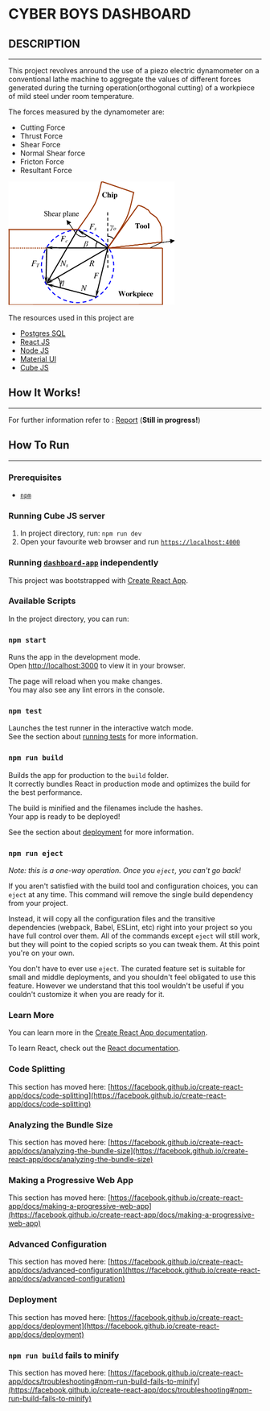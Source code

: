 # CYBER BOYS DASHBOARD 

## DESCRIPTION
---

This project revolves anround the use of a piezo electric dynamometer on a conventional lathe machine to aggregate the values of different forces generated during the turning operation(orthogonal cutting) of a workpiece of mild steel under room temperature.

The forces measured by the dynamometer are:
* Cutting Force
* Thrust Force
* Shear Force
* Normal Shear force
* Fricton Force
* Resultant Force

<img src="assets/Merchants-circle-diagram-for-2D-orthogonal-cutting.png" alt="Merchant Circle Diagram" width = "331" height="245"/>


The resources used in this project are 
* [Postgres SQL](https://www.postgresql.org/)
* [React JS](https://reactjs.org/)
* [Node JS](https://nodejs.org/en/)
* [Material UI](https://mui.com/)
* [Cube JS](https://cube.dev/)

## How It Works!
---
For further information refer to : [Report](https://docs.google.com/document/d/1gojMyY2NiItBbdsDYZCy39KZiU0soNk6XNYsmpf-aP8/edit?usp=sharing) (**Still in progress!**)

## How To Run
---

### Prerequisites

* [`npm`](https://nodejs.org/en/)

### Running Cube JS server

1. In project directory, run: `npm run dev`
2. Open your favourite web browser and run [`https://localhost:4000`](https://localhost:4000)


### Running [`dashboard-app`](dashboard-app) independently

This project was bootstrapped with [Create React App](https://github.com/facebook/create-react-app).

### Available Scripts

In the project directory, you can run:

### `npm start`

Runs the app in the development mode.\
Open [http://localhost:3000](http://localhost:3000) to view it in your browser.

The page will reload when you make changes.\
You may also see any lint errors in the console.

### `npm test`

Launches the test runner in the interactive watch mode.\
See the section about [running tests](https://facebook.github.io/create-react-app/docs/running-tests) for more information.

### `npm run build`

Builds the app for production to the `build` folder.\
It correctly bundles React in production mode and optimizes the build for the best performance.

The build is minified and the filenames include the hashes.\
Your app is ready to be deployed!

See the section about [deployment](https://facebook.github.io/create-react-app/docs/deployment) for more information.

### `npm run eject`

*Note: this is a one-way operation. Once you `eject`, you can't go back!*

If you aren't satisfied with the build tool and configuration choices, you can `eject` at any time. This command will remove the single build dependency from your project.

Instead, it will copy all the configuration files and the transitive dependencies (webpack, Babel, ESLint, etc) right into your project so you have full control over them. All of the commands except `eject` will still work, but they will point to the copied scripts so you can tweak them. At this point you're on your own.

You don't have to ever use `eject`. The curated feature set is suitable for small and middle deployments, and you shouldn't feel obligated to use this feature. However we understand that this tool wouldn't be useful if you couldn't customize it when you are ready for it.

### Learn More

You can learn more in the [Create React App documentation](https://facebook.github.io/create-react-app/docs/getting-started).

To learn React, check out the [React documentation](https://reactjs.org/).

### Code Splitting

This section has moved here: [https://facebook.github.io/create-react-app/docs/code-splitting](https://facebook.github.io/create-react-app/docs/code-splitting)

### Analyzing the Bundle Size

This section has moved here: [https://facebook.github.io/create-react-app/docs/analyzing-the-bundle-size](https://facebook.github.io/create-react-app/docs/analyzing-the-bundle-size)

### Making a Progressive Web App

This section has moved here: [https://facebook.github.io/create-react-app/docs/making-a-progressive-web-app](https://facebook.github.io/create-react-app/docs/making-a-progressive-web-app)

### Advanced Configuration

This section has moved here: [https://facebook.github.io/create-react-app/docs/advanced-configuration](https://facebook.github.io/create-react-app/docs/advanced-configuration)

### Deployment

This section has moved here: [https://facebook.github.io/create-react-app/docs/deployment](https://facebook.github.io/create-react-app/docs/deployment)

### `npm run build` fails to minify

This section has moved here: [https://facebook.github.io/create-react-app/docs/troubleshooting#npm-run-build-fails-to-minify](https://facebook.github.io/create-react-app/docs/troubleshooting#npm-run-build-fails-to-minify)
